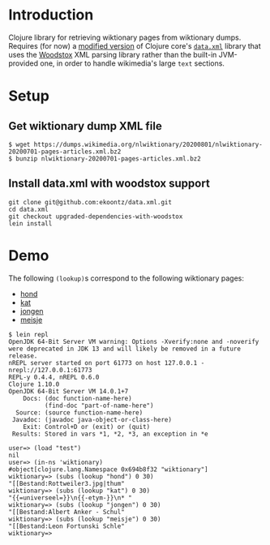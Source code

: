 # Introduction

Clojure library for retrieving wiktionary pages from wiktionary dumps.
Requires (for now) a [modified
version](https://github.com/ekoontz/data.xml/tree/upgraded-dependencies-with-woodstox)
of Clojure core's [`data.xml`](https://github.com/clojure/data.xml)
library that uses the
[Woodstox](https://github.com/FasterXML/woodstox) XML parsing library
rather than the built-in JVM-provided one, in order to handle wikimedia's large `text` sections.

# Setup

## Get wiktionary dump XML file

```
$ wget https://dumps.wikimedia.org/nlwiktionary/20200801/nlwiktionary-20200701-pages-articles.xml.bz2
$ bunzip nlwiktionary-20200701-pages-articles.xml.bz2
```

## Install data.xml with woodstox support

```
git clone git@github.com:ekoontz/data.xml.git
cd data.xml
git checkout upgraded-dependencies-with-woodstox
lein install
```

# Demo

The following `(lookup)`s correspond to the following wiktionary pages:

- [hond](https://nl.wiktionary.org/wiki/hond)
- [kat](https://nl.wiktionary.org/wiki/kat)
- [jongen](https://nl.wiktionary.org/wiki/jongen)
- [meisje](https://nl.wiktionary.org/wiki/meisje)

```
$ lein repl
OpenJDK 64-Bit Server VM warning: Options -Xverify:none and -noverify were deprecated in JDK 13 and will likely be removed in a future release.
nREPL server started on port 61773 on host 127.0.0.1 - nrepl://127.0.0.1:61773
REPL-y 0.4.4, nREPL 0.6.0
Clojure 1.10.0
OpenJDK 64-Bit Server VM 14.0.1+7
    Docs: (doc function-name-here)
          (find-doc "part-of-name-here")
  Source: (source function-name-here)
 Javadoc: (javadoc java-object-or-class-here)
    Exit: Control+D or (exit) or (quit)
 Results: Stored in vars *1, *2, *3, an exception in *e

user=> (load "test")
nil
user=> (in-ns 'wiktionary)
#object[clojure.lang.Namespace 0x694b8f32 "wiktionary"]
wiktionary=> (subs (lookup "hond") 0 30)
"[[Bestand:Rottweiler3.jpg|thum"
wiktionary=> (subs (lookup "kat") 0 30)
"{{=universeel=}}\n{{-etym-}}\n* "
wiktionary=> (subs (lookup "jongen") 0 30)
"[[Bestand:Albert Anker - Schul"
wiktionary=> (subs (lookup "meisje") 0 30)
"[[Bestand:Leon Fortunski Schle"
wiktionary=>
```
